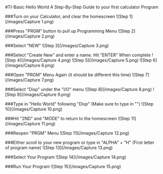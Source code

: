 #TI-Basic Hello World
A Step-By-Step Guide to your first calculator Program

###Turn on your Calculator, and clear the homescreen
![Step 1](/images/Capture 1.png)

###Press "PRGM" button to pull up Programming Menu
![Step 2](/images/Capture 2.png)

###Select "NEW"
![Step 3](/images/Capture 3.png)

###Select "Create New" and enter a name. Hit "ENTER" When complete
![Step 4](/images/Capture 4.png)
![Step 5](/images/Capture 5.png)
![Step 6](/images/Capture 6.png)

###Open "PRGM" Menu Again (it should be different this time)
![Step 7](/images/Capture 7.png)

###Select "Disp" under the "I/O" menu
![Step 8](/images/Capture 8.png)
![Step 9](/images/Capture 9.png)

###Type in "Hello World" following "Disp" (Make sure to type in "")
![Step 10](/images/Capture 10.png)

###Hit "2ND" and "MODE" to return to the homescreen
![Step 11](/images/Capture 11.png)

###Reopen "PRGM" Menu
![Step 11](/images/Capture 12.png)

###Either scroll to your new program or type in "ALPHA" + "H" (First letter of program name)
![Step 13](/images/Capture 13.png)

###Select Your Program
![Step 14](/images/Capture 14.png)

###Run Your Program
![Step 15](/images/Capture 15.png)
